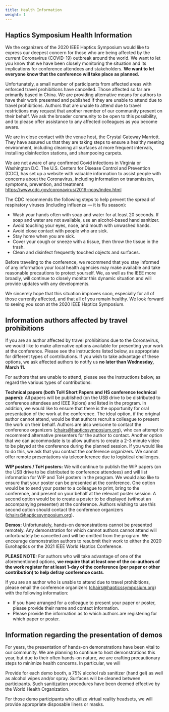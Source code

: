 ```yaml
---
title: Health Information
weight: 1
---
```

## **Haptics Symposium Health Information**

We the organizers of the 2020 IEEE Haptics Symposium would like to express our deepest concern for those who are being affected by the current Coronavirus (COVID-19) outbreak around the world.  We want to let you know that we have been closely monitoring the situation and its implications for conference attendees and stakeholders.  **We want to let everyone know that the conference will take place as planned.** 

Unfortunately, a small number of participants from affected areas with enforced travel prohibitions have cancelled.  Those affected so far are primarily based in China.  We are providing alternative means for authors to have their work presented and published if they are unable to attend due to travel prohibitions.  Authors that are unable to attend due to travel restrictions may request that another member of our community present on their behalf.  We ask the broader community to be open to this possibility, and to please offer assistance to any affected colleagues as you become aware.

We are in close contact with the venue host, the Crystal Gateway Marriott. They have assured us that they are taking steps to ensure a healthy meeting environment, including cleaning all surfaces at more frequent intervals, installing disinfection stations, and shampooing carpets.

We are not aware of any confirmed Covid infections in Virginia or Washington D.C. The U.S. Centers for Disease Control and Prevention (CDC), has set up a website with valuable information to assist people with concerns about the Coronavirus, including information on transmission, symptoms, prevention, and treatment: https://www.cdc.gov/coronavirus/2019-ncov/index.html 

The CDC recommends the following steps to help prevent the spread of respiratory viruses (including influenza — it is flu season):

* Wash your hands often with soap and water for at least 20 seconds. If soap and water are not available, use an alcohol-based hand sanitizer.
* Avoid touching your eyes, nose, and mouth with unwashed hands.
* Avoid close contact with people who are sick.
* Stay home when you are sick.
* Cover your cough or sneeze with a tissue, then throw the tissue in the trash.
* Clean and disinfect frequently touched objects and surfaces.

Before traveling to the conference, we recommend that you stay informed of any information your local health agencies may make available and take reasonable precautions to protect yourself.    We, as well as the IEEE more broadly, will continue to closely monitor this dynamic situation and will provide updates with any developments.

We sincerely hope that this situation improves soon, especially for all of those currently affected, and that all of you remain healthy. We look forward to seeing you soon at the 2020 IEEE Haptics Symposium.

## **Information authors affected by travel prohibitions**

If you are an author affected by travel prohibitions due to the Coronavirus, we would like to make alternative options available for presenting your work at the conference.  Please see the instructions listed below, as appropriate for different types of contributions.  If you wish to take advantage of these options, we ask affected authors to notify us **no later than Wednesday, March 11.** 

For authors that are unable to attend, please see the instructions below, as regard the various types of contributions:

**Technical papers (both ToH Short Papers and HS conference technical papers):** All papers will be published (on the USB drive to be distributed to conference attendees and IEEE Xplore) and listed in the program.  In addition, we would like to ensure that there is the opportunity for oral presentation of the work at the conference.  The ideal option, if the original author cannot attend, would be that authors recruit a colleague to present the work on their behalf.  Authors are also welcome to contact the conference organizers (chairs@hapticssymposium.org), who can attempt to recommend alternative presenters for the author to contact.  Another option that we can accommodate is to allow authors to create a 2-3 minute video to be played at the conference during the planned session.  If you would like to do this, we ask that you contact the conference organizers.  We cannot offer remote presentations via teleconference due to logistical challenges.

**WIP posters / ToH posters:** We will continue to publish the WIP papers (on the USB drive to be distributed to conference attendees) and will list information for WIP and ToH posters in the program.  We would also like to ensure that your poster can be presented at the conference.  One option would be to send your poster to a colleague to print, bring to the conference, and present on your behalf at the relevant poster session.  A second option would be to create a poster to be displayed (without an accompanying presenter) at the conference.  Authors wishing to use this second option should contact the conference organizers (chairs@hapticssymposium.org).

**Demos:** Unfortunately, hands-on demonstrations cannot be presented remotely.  Any demonstration for which cannot authors cannot attend will unfortunately be cancelled and will be omitted from the program.  We encourage demonstration authors to resubmit their work to either the 2020 Eurohaptics or the 2021 IEEE World Haptics Conference.

**PLEASE NOTE:** For authors who will take advantage of one of the aforementioned options, **we require that at least one of the co-authors of the work register for at least 1-day of the conference (per paper or other contribution) to help defray conference costs**. 

If you are an author who is unable to attend due to travel prohibitions, please email the conference organizers (chairs@hapticssymposium.org) with the following information:

* If you have arranged for a colleague to present your paper or poster, please provide their name and contact information.
* Please provide the information as to which authors are registering for which paper or poster.

## **Information regarding the presentation of demos**

For years, the presentation of hands-on demonstrations have been vital to our community.  We are planning to continue to host demonstrations this year, but due to their often hands-on nature, we are crafting precautionary steps to minimize health concerns.  In particular, we will 

Provide for each demo booth, a 75% alcohol rub sanitizer (hand gel) as well as alcohol wipes and/or spray.  Surfaces will be cleaned between participants.  Such sanitization procedures have been deemed effective by the World Health Organization.

For those demo participants who utilize virtual reality headsets, we will provide appropriate disposable liners or masks.
